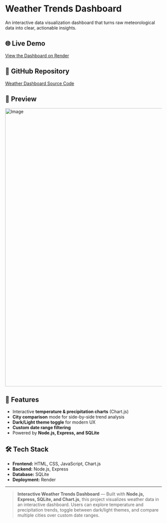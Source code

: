 # Weather Trends Dashboard

An interactive data visualization dashboard that turns raw meteorological data into clear, actionable insights.

## 🌐 Live Demo
[View the Dashboard on Render](https://weather-dashboard-5gq0.onrender.com)

## 📂 GitHub Repository
[Weather Dashboard Source Code](https://github.com/coolharry1976/weather-dashboard)

## 📸 Preview
<img width="1920" height="891" alt="Image" src="https://github.com/user-attachments/assets/61f6aa04-6e08-4a21-9085-683d180b7c36" />

## 🚀 Features
- Interactive **temperature & precipitation charts** (Chart.js)
- **City comparison** mode for side-by-side trend analysis
- **Dark/Light theme toggle** for modern UX
- **Custom date range filtering**
- Powered by **Node.js, Express, and SQLite**

## 🛠️ Tech Stack
- **Frontend:** HTML, CSS, JavaScript, Chart.js  
- **Backend:** Node.js, Express  
- **Database:** SQLite  
- **Deployment:** Render

---

> **Interactive Weather Trends Dashboard** — Built with **Node.js, Express, SQLite, and Chart.js**, this project visualizes weather data in an interactive dashboard. Users can explore temperature and precipitation trends, toggle between dark/light themes, and compare multiple cities over custom date ranges.

